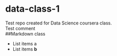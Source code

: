 # data-class-1
Test repo created for Data Science coursera class.<br />
Test comment <br />
##Markdown class <br />
* List items a
* List items **b**
